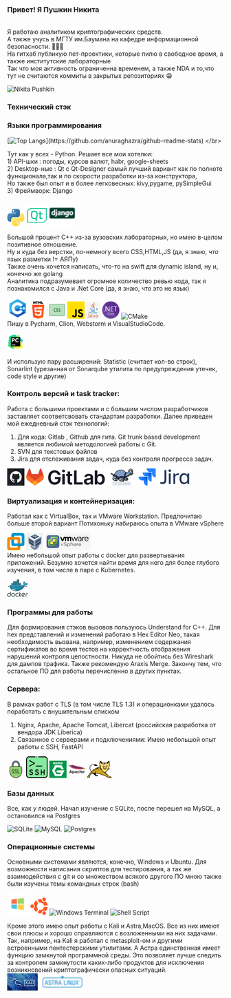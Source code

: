 <h3>Привет! Я Пушкин Никита</h3>
</br>Я работаю аналитиком криптографических средств.
</br> А также учусь в МГТУ им.Баумана на кафедре информационной безопасности. 🏫👨‍🎓
</br> На гитхаб публикую пет-проектики, которые пилю в свободное время, а также институтские лабораторные
</br> Так что моя активность ограниченна временем, а также NDA и то,что тут не считаются коммиты в закрытых репозиториях
😁
</br>

![Nikita Pushkin](https://github-readme-stats-sigma-five.vercel.app/api?username=88888812&theme=transparent&show_icons=true)
</br>

<h3> Технический стэк </h3>
<h3> Языки программирования</h3>

[![Top Langs](https://github-readme-stats-sigma-five.vercel.app/api/top-langs/?username=88888812&hide=makefile&langs_count=10&theme=transparent&exclude_repo=lab-02-condition-loop,lab04_new_hope,lab05,lab06,lab07,lab08,lab09,)](https://github.com/anuraghazra/github-readme-stats)
</br>

Тут как у всех - Python. Решает все мои хотелки:
</br> 1) API-шки : погоды, курсов валют, habr, google-sheets
</br> 2) Desktop-ные : Qt с Qt-Designer самый лучший
вариант как по полноте функционала,так и по скорости разработки из-за конструктора,
</br> Но также был опыт и в более легковесных: kivy,pygame, pySimpleGui
</br> 3) Фреймворк: Django

![python](pics/python.png)
![qt](pics/qt.png)
![django](pics/django.png)

Большой процент C++ из-за вузовских лабораторных, но имею в-целом позитивное отношение.
</br> Ну и куда без верстки, по-немногу всего CSS,HTML,JS (да, я знаю, что язык разметки != АЯПу)
</br> Также очень хочется написать, что-то на swift для dynamic island, ну и, конечно же golang
</br> Аналитика подразумевает огромное количество ревью кода, так я познакомился с Java и .Net Core (да, я знаю, что это
не язык)

![cpp](pics/c++.png)
![html](pics/html.png)
![css](pics/css.png)
![js](pics/js.png)
![java](pics/java.jpg)
![net](pics/net.png)
![CMake](https://img.shields.io/badge/CMake-%23008FBA.svg?style=for-the-badge&logo=cmake&logoColor=white)
</br> Пишу в Pycharm, Clion, Webstorm и VisualStudioCode.

![pycharm](pics/pycharm.png)

И использую пару расширений: Statistic (считает кол-во строк),
Sonarlint (урезанная от Sonarqube утилита по предупреждения утечек, code style и другие)
</br>

<h3>Контроль версий и task tracker:</h3>
Работа с большими проектами и с большим числом разработчиков заставляет соответсвовать стандартам разработки.
Далее приведен мой ежедневный стэк технологий:

1) Для кода: Gitlab , Github для гита. Git trunk based development является любимой методологией работы с Git.
2) SVN для текстовых файлов
3) Jira для отслеживания задач, куда без контроля прогресса задач.

![github](pics/github.png)
![gitlab](pics/gitlab.png)
![svn](pics/svn.png)
![jira](pics/jira.png)

<h3>Виртуализация и контейнеризация:</h3>
Работал как с VirtualBox, так и VMware Workstation. Предпочитаю больше второй вариант
Потихоньку набираюсь опыта в VMware vSphere

![VM](pics/vmware.png)
![VB](pics/virtual.png)
![Vpshere](pics/vpshere.png)
</br>
Имею небольшой опыт работы с docker для развертывания приложений. Безумно хочется найти время для него
для более глубого изучения, в том числе в паре с Kubernetes.

![docker](pics/docker.png)

<h3> Программы для работы </h3>
Для формирования стэков вызовов пользуюсь Understand for C++. Для hex представлений и 
изменений работаю в Hex Editor Neo, такая необходимость вызвана, например, изменением содержания 
сертификатов во время тестов на корректность отображения нарушений контроля целостности.
 Никуда не обойтись без Wireshark для дампов трафика.
 Также рекомендую Araxis Merge.
 Закончу тем, что остальное ПО для работы перечисленно в других пунктах.

<h3>Cервера:</h3>
В рамках работ с TLS (в том числе TLS 1.3) и операционками удалось поработать с внушительным списком

1) Nginx, Apache, Apache Tomcat, Libercat (российская разработка от вендора JDK Liberica)
2) Связанное с серверами и подключениями: Имею небольшой опыт работы с SSH, FastAPI

![tls](pics/ssl.png)
![ssh](pics/ssh.png)
![nginx](pics/nginx.png)
![apache](pics/apache.png)
![tomcat](pics/tomcat.png)

<h3> Базы данных </h3>
Все, как у людей. Начал изучение с SQLite, после перешел на MySQL,
а остановился на Postgres

![SQLite](https://img.shields.io/badge/sqlite-%2307405e.svg?style=for-the-badge&logo=sqlite&logoColor=white)
![MySQL](https://img.shields.io/badge/mysql-%2300f.svg?style=for-the-badge&logo=mysql&logoColor=white)
![Postgres](https://img.shields.io/badge/postgres-%23316192.svg?style=for-the-badge&logo=postgresql&logoColor=white)

<h3> Операционные системы </h3>
 Основными системами являются, конечно, Windows и Ubuntu. Для возможности написания скриптов для тестирования,
а так же взаимодействия с git и со множеством всякого другого ПО мною также были изучены темы командных строк (bash)

![винда](pics/microsoft.png)
![ubuntu](pics/ubuntu.png)
![Windows Terminal](https://img.shields.io/badge/Windows%20Terminal-%234D4D4D.svg?style=for-the-badge&logo=windows-terminal&logoColor=white)
![Shell Script](https://img.shields.io/badge/shell_script-%23121011.svg?style=for-the-badge&logo=gnu-bash&logoColor=white)

Кроме этого имею опыт работы с Kali и Astra,MacOS. Все из них имеют свои плюсы и хорошо справляются с возложенными на
них
задачами.
Так, например, на Kali я работал с metasploit-ом и другими встроенными пентестерскими утилитами.
А Астра единственная имеет функцию замкнутой программной среды.
Это позволяет лучше следить за контролем замкнутости каких-либо продуктов для исключения возникновений криптографически
опасных ситуаций.
</br>
![kali](pics/Kali-Linux-2020.4.webp)
![astra](pics/Astra_Linux.png)
</br>

